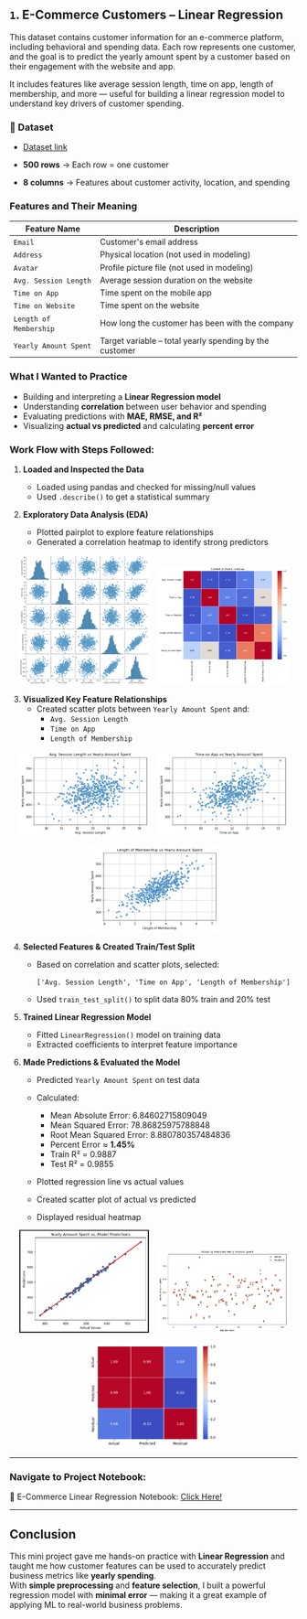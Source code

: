 
## `1`. E-Commerce Customers – Linear Regression

This dataset contains customer information for an e-commerce platform, including behavioral and spending data. Each row represents one customer, and the goal is to predict the yearly amount spent by a customer based on their engagement with the website and app.

It includes features like average session length, time on app, length of membership, and more — useful for building a linear regression model to understand key drivers of customer spending.

### 📂 Dataset
- [Dataset link](https://www.kaggle.com/datasets/srolka/ecommerce-customers)

- **500 rows** → Each row = one customer  
- **8 columns** → Features about customer activity, location, and spending


### Features and Their Meaning

| Feature Name            | Description                                                 |
|-------------------------|-------------------------------------------------------------|
| `Email`                | Customer's email address                                    |
| `Address`              | Physical location (not used in modeling)                   |
| `Avatar`               | Profile picture file (not used in modeling)                |
| `Avg. Session Length`  | Average session duration on the website                    |
| `Time on App`          | Time spent on the mobile app                               |
| `Time on Website`      | Time spent on the website                                  |
| `Length of Membership` | How long the customer has been with the company            |
| `Yearly Amount Spent`  | Target variable – total yearly spending by the customer     |

### What I Wanted to Practice

- Building and interpreting a **Linear Regression model**
- Understanding **correlation** between user behavior and spending
- Evaluating predictions with **MAE, RMSE, and R²**
- Visualizing **actual vs predicted** and calculating **percent error**

### Work Flow with Steps Followed:

1. **Loaded and Inspected the Data**
   - Loaded using pandas and checked for missing/null values
   - Used `.describe()` to get a statistical summary

2. **Exploratory Data Analysis (EDA)**
   - Plotted pairplot to explore feature relationships
   - Generated a correlation heatmap to identify strong predictors

<p align="center">
  <img src="https://github.com/kammala-kalyan/My-ML-Projects/blob/main/E-Commerce/Images/pairplot.png" width="45%" />
  &nbsp;&nbsp;
  <img src="https://github.com/kammala-kalyan/My-ML-Projects/blob/main/E-Commerce/Images/Correlation%20HeatMap.png" width="45%" />
</p>

3. **Visualized Key Feature Relationships**
   - Created scatter plots between `Yearly Amount Spent` and:
     - `Avg. Session Length`
     - `Time on App`
     - `Length of Membership`

<p align="center">
  <img src="https://github.com/kammala-kalyan/My-ML-Projects/blob/main/E-Commerce/Images/Avg%20session%20Length%20vs%20Yearly%20Amount%20Spent.png" width="45%" />
  &nbsp;&nbsp;
  <img src="https://github.com/kammala-kalyan/My-ML-Projects/blob/main/E-Commerce/Images/Time%20On%20app%20vs%20Yearly%20amount%20spent.png" width="45%" />
</p>

<p align="center">
  <img src="https://github.com/kammala-kalyan/My-ML-Projects/blob/main/E-Commerce/Images/Length%20of%20Member%20ship%20vs%20Yearly%20Amount%20spent.png" width="45%" />
</p>

4. **Selected Features & Created Train/Test Split**
   - Based on correlation and scatter plots, selected:
     ```
     ['Avg. Session Length', 'Time on App', 'Length of Membership']
     ```
   - Used `train_test_split()` to split data 80% train and 20% test

5. **Trained Linear Regression Model**
   - Fitted `LinearRegression()` model on training data
   - Extracted coefficients to interpret feature importance

6. **Made Predictions & Evaluated the Model**
   - Predicted `Yearly Amount Spent` on test data
   - Calculated:
     - Mean Absolute Error: 6.84602715809049
     - Mean Squared Error: 78.86825975788848
     - Root Mean Squared Error: 8.880780357484836
     - Percent Error ≈ **1.45%**
     - Train R² = 0.9887  
     - Test R²  = 0.9855

   - Plotted regression line vs actual values
   - Created scatter plot of actual vs predicted
   - Displayed residual heatmap

<p align="center">
  <img src="https://github.com/kammala-kalyan/My-ML-Projects/blob/main/E-Commerce/Images/Actual%20VS%20Predicted.png" width="45%" />
  &nbsp;&nbsp;
  <img src="https://github.com/kammala-kalyan/My-ML-Projects/blob/main/E-Commerce/Images/Actual%20vs%20Predicted%20in%20Scatterplot.png" width="45%" />
</p>

<p align="center">
  <img src="https://github.com/kammala-kalyan/My-ML-Projects/blob/main/E-Commerce/Images/Actual%20Vs%20Predicted%20heatmap.png" width="45%" />
</p>

---

### Navigate to Project Notebook:

🔗 E-Commerce Linear Regression Notebook: [Click Here!](https://github.com/kammala-kalyan/My-ML-Projects/blob/main/E-Commerce/E-Commerce_code.ipynb)

---

## Conclusion

This mini project gave me hands-on practice with **Linear Regression** and taught me how customer features can be used to accurately predict business metrics like **yearly spending**.  
With **simple preprocessing** and **feature selection**, I built a powerful regression model with **minimal error** — making it a great example of applying ML to real-world business problems.
